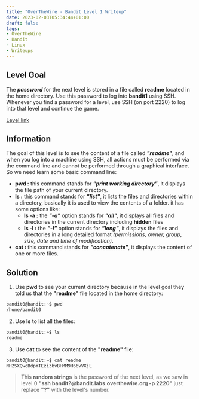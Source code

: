 ```yaml
---
title: "OverTheWire - Bandit Level 1 Writeup"
date: 2023-02-03T05:34:44+01:00
draft: false
tags:
- OverTheWire
- Bandit
- Linux
- Writeups
---
```


## Level Goal
The **_password_** for the next level is stored in a file called **readme** located in the home directory. Use this password to log into **bandit1** using SSH. Whenever you find a password for a level, use SSH (on port 2220) to log into that level and continue the game.

[Level link](https://overthewire.org/wargames/bandit/bandit1.html)

## Information
The goal of this level is to see the content of a file called **_"readme"_**, and when you log into a machine using SSH, all actions must be performed via the command line and cannot be performed through a graphical interface. So we need learn some basic command line:
* **pwd :** this command stands for **_"print working directory"_**, it displays the file path of your current directory.
* **ls :** this command stands for **_"list"_**, it lists the files and directories within a directory, basically it is used to view the contents of a folder. it has some options like:
  - **ls -a :** the **_"-a"_** option stands for **_"all"_**, it displays all files and directories in the current directory including **hidden** files
  - **ls -l :** the **_"-l"_** option stands for **_"long"_**, it displays the files and directories in a long detailed format _(permissions, owner, group, size, date and time of modification)_.
* **cat :** this command stands for **_"concatenate"_**, it displays the content of one or more files.

## Solution
1. Use **pwd** to see your current directory because in the level goal they told us that the **"readme"** file located in the home directory:

```sh
bandit0@bandit:~$ pwd
/home/bandit0
```
2. Use **ls** to list all the files:

```sh
bandit0@bandit:~$ ls
readme
```
3. Use **cat** to see the content of the **"readme"** file:

```sh
bandit0@bandit:~$ cat readme 
NH2SXQwcBdpmTEzi3bvBHMM9H66vVXjL
```
> This **random strings** is the password of the next level, as we saw in level 0 **"ssh bandit?@bandit.labs.overthewire.org -p 2220"** just replace **"?"** with the level's number.
